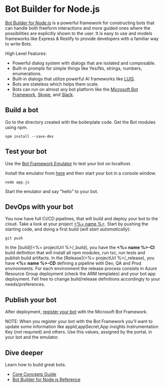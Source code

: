 # Bot Builder for Node.js
[Bot Builder for Node.js](https://docs.microsoft.com/en-us/bot-framework/nodejs/bot-builder-nodejs-quickstart) is a powerful framework for constructing bots that can handle both freeform interactions and more guided ones where the possibilities are explicitly shown to the user. It is easy to use and models frameworks like Express & Restify to provide developers with a familiar way to write Bots.

High Level Features:

* Powerful dialog system with dialogs that are isolated and composable.
* Built-in prompts for simple things like Yes/No, strings, numbers, enumerations.
* Built-in dialogs that utilize powerful AI frameworks like [LUIS](http://luis.ai).
* Bots are stateless which helps them scale.
* Bots can run on almost any bot platform like the [Microsoft Bot Framework](http://botframework.com), [Skype](http://skype.com), and [Slack](http://slack.com).
 
## Build a bot
Go to the directory created with the boilerplate code. Get the Bot modules using npm.

    npm install --save-dev
    
## Test your bot
Use the [Bot Framework Emulator](http://docs.botframework.com/connector/tools/bot-framework-emulator/) to test your bot on localhost. 

Install the emulator from [here](http://aka.ms/bf-bc-emulator) and then start your bot in a console window.

    node app.js
    
Start the emulator and say "hello" to your bot.

## DevOps with your bot
You now have full CI/CD pipelines, that will build and deploy your bot to the cloud. Take a look at your project [<%= name %>](<%= projectUrl %>).
Start by pushing the starting code, and doing a first build (*will start automatically*):

    git push

In the [build](<%= projectUrl %>/_build), you have the **<%= name %>-CI** build definition that will install all npm modules, run tsc, run tests and publish build artifacts.
In the [Release](<%= projectUrl %>/_release), you have **<%= name %>-CD** defining a pipeline with Dev, QA and Prod environments. For each environment the release process consists in Azure Resource Group deployment (check the ARM templates) and your bot app deployment.
Fell free to change build/release definitions accordingly to your needs/preferences.

## Publish your bot
After deployment, [register your bot](http://docs.botframework.com/connector/getstarted/#registering-your-bot-with-the-microsoft-bot-framework) with the Microsoft Bot Framework.

NOTE: When you register your bot with the Bot Framework you'll want to update some information like appId,appSecret,App insights Instrumentation Key (not requried) and others. Use this values, assigned by the portal, in your bot and the emulator.

## Dive deeper
Learn how to build great bots.

* [Core Concepts Guide](http://docs.botframework.com/builder/node/guides/core-concepts/)
* [Bot Builder for Node.js Reference](https://docs.microsoft.com/en-us/dotnet/api/)